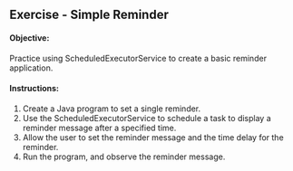 ## Exercise - Simple Reminder

#### Objective: 
Practice using ScheduledExecutorService to create a basic reminder application.

#### Instructions:

1.	Create a Java program to set a single reminder.
2.	Use the ScheduledExecutorService to schedule a task to display a reminder message after a specified time.
3.	Allow the user to set the reminder message and the time delay for the reminder.
4.	Run the program, and observe the reminder message.
